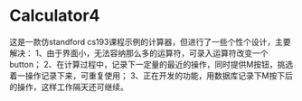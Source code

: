 # Calculator4
这是一款仿standford cs193课程示例的计算器，但进行了一些个性个设计，主要解决：
1、由于界面小，无法容纳那么多的运算符，可录入运算符改变一个button；
2、在计算过程中，记录下一定量的最近的操作，同时提供M按钮，挑选着一操作记录下来，可重复使用；
3、正在开发的功能，用数据库记录下M按下后的操作，这样工作隔天还可继续。
